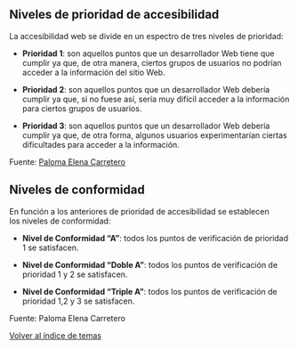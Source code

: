 

## Niveles de prioridad de accesibilidad
La accesibilidad web se divide en un espectro de tres niveles de prioridad:

- **Prioridad 1**: son aquellos puntos que un desarrollador Web tiene que cumplir ya que, de otra manera, ciertos grupos de usuarios no podrían acceder a la información del sitio Web.

- **Prioridad 2**: son aquellos puntos que un desarrollador Web debería cumplir ya que, si no fuese así, sería muy difícil acceder a la información para ciertos grupos de usuarios.

- **Prioridad 3**: son aquellos puntos que un desarrollador Web debería cumplir ya que, de otra forma, algunos usuarios experimentarían ciertas dificultades para acceder a la información.

Fuente: [Paloma Elena Carretero](https://www.linkedin.com/in/paloma-elena-design/)

## Niveles de conformidad
En función a los anteriores de prioridad de accesibilidad se establecen los niveles de conformidad:

- **Nivel de Conformidad “A”**: todos los puntos de verificación de prioridad 1 se satisfacen.

- **Nivel de Conformidad “Doble A”**: todos los puntos de verificación de prioridad 1 y 2 se satisfacen.

- **Nivel de Conformidad “Triple A”**: todos los puntos de verificación de prioridad 1,2 y 3 se satisfacen.

Fuente: Paloma Elena Carretero



[Volver al índice de temas](../../README.md)
